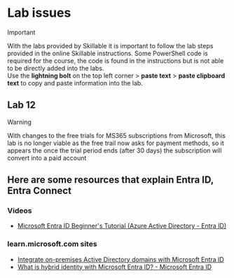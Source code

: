 

# Lab issues
> [!IMPORTANT]
> With the labs provided by Skillable it is important to follow the lab steps provided in the online Skillable instructions.
> Some PowerShell code is required for the course, the code is found in the instructions but is not able to be
> directly added into the labs. <BR>
> Use the **lightning bolt** on the top left corner > **paste text** > **paste clipboard text** 
> to copy and paste information into the lab.

## Lab 12 

> [!WARNING]
> With changes to the free trials for MS365 subscriptions from Microsoft, this lab is no longer viable
> as the free trail now asks for payment methods, so it appears the once the trial period ends (after 30 days)
> the subscription will convert into a paid account

## Here are some resources that explain Entra ID, Entra Connect

### Videos
- [Microsoft Entra ID Beginner's Tutorial (Azure Active Directory - Entra ID)](https://www.youtube.com/watch?v=0qZzcK1mHwA)

### learn.microsoft.com sites
- [Integrate on-premises Active Directory domains with Microsoft Entra ID](https://learn.microsoft.com/en-us/azure/architecture/reference-architectures/identity/azure-ad)
- [What is hybrid identity with Microsoft Entra ID? - Microsoft Entra ID](https://learn.microsoft.com/en-us/entra/identity/hybrid/whatis-hybrid-identity)

